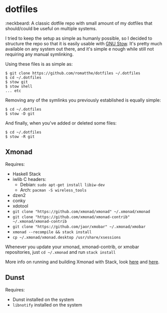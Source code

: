 # dotfiles
:neckbeard: A classic dotfile repo with small amount of my dotfiles that should/could be useful on multiple systems.

I tried to keep the setup as simple as humanly possible, so I decided to structure the repo so that it is easily usable with [GNU Stow][1]. It's pretty much available on any system out there, and it's simple e
nough while still not requiring any manual symlinking.

Using these files is as simple as:
```
$ git clone https://github.com/romatthe/dotfiles ~/.dotfiles
$ cd ~/.dotfiles
$ stow git
$ stow shell
... etc
```

Removing any of the symlinks you previously established is equally simple:
```
$ cd ~/.dotfiles
$ stow -D git
```

And finally, when you've added or deleted some files:
```
$ cd ~/.dotfiles
$ stow -R git
```

## Xmonad

Requires:
* Haskell Stack
* iwlib C headers:
  * Debian: `sudo apt-get install libiw-dev`
  * Arch: `pacman -S wireless_tools`
* dzen2
* conky
* xdotool
* `git clone "https://github.com/xmonad/xmonad" ~/.xmonad/xmonad`
* `git clone "https://github.com/xmonad/xmonad-contrib" ~/.xmonad/xmonad-contrib`
* `git clone "https://github.com/jaor/xmobar" ~/.xmonad/xmobar`
* `xmonad --recompile && stack install`
* `cp ~/.xmonad/xmonad.desktop /usr/share/xsessions`

Whenever you update your xmonad, xmonad-contrib, or xmobar repositories, just `cd
~/.xmonad` and run `stack install`

More info on running and building Xmonad with Stack, look [here][2] and [here][3].

## Dunst

Requires:
* Dunst installed on the system
* `libnotify` installed on the system

[1]: https://www.gnu.org/software/stow/
[2]: https://brianbuccola.com/how-to-install-xmonad-and-xmobar-via-stack/
[3]: http://sitr.us/2018/05/13/build-xmonad-with-stack.html

